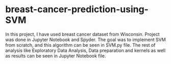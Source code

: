 # breast-cancer-prediction-using-SVM
In this project, I have used breast cancer dataset from Wisconsin. 
Project was done in Jupyter Notebook and Spyder.
The goal was to implement SVM from scratch, and this algorithm can be seen in SVM.py file.
The rest of analysis like Exploratory Data Analysis, Data preparation and kernels as well as results can be seen in Jupyter Notebook file.
